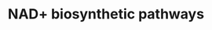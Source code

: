 ---
annotations:
- id: PW:0000002
  parent: classic metabolic pathway
  type: Pathway Ontology
  value: classic metabolic pathway
- id: PW:0000219
  parent: classic metabolic pathway
  type: Pathway Ontology
  value: nicotinamide adenine dinucleotide biosynthetic pathway
authors:
- Khanspers
- AlexanderPico
- Jmelius
- MaintBot
- Eweitz
description: 'NAD+ biosynthetic pathways. NAD+ levels are maintained by three independent
  pathways. First, the Preiss-Handler pathway uses dietary nicotinic acid and the
  enzyme nicotinic acid phosphoribosyltransferase (NAPRT) to generate NAMN, which
  is then transformed into NAAD by NAMN transferase (NMNAT). Three forms of this enzyme
  (NMNAT1, -2, and -3) have distinct subcellular localizations. The process is completed
  by the transformation of NAAD into NAD+ by NAD+ synthase (NADS). Second, the de
  novo synthesis pathway of NAD from tryptophan occurs through the kinurenine pathway
  (5). The first step in this pathway is the rate-limiting conversion of tryptophan
  to N-formylkinurenine (N-formylkin) by either IDO or TDO. Formylkinurenine is transformed
  into L-kinurenine (L-kin), 3-hydroxykinurenine, and 3-hydroxyanthranilic acid (3-HAA)
  and finally to ACMS. This compound can spontaneously condense and rearrange into
  quinolinic acid, which is transformed into NAMN, at which point it converges with
  the Preiss-Handler pathway. ACMS can also be decarboxylated into AMS by ACMS decarboxylase
  (ACMSD), leading to its oxidation into acetyl-CoA via the TCA cycle. Third, the
  NAD+ salvage pathway recycles the nicotinamide generated as a by-product of the
  enzymatic activities of NAD+-consuming enzymes: sirtuins, PARPs, and the cADPR synthases
  (CD38 and CD157). Initially, NAMPT recycles nicotinamide into NMN, which is then
  converted into NAD+ via the different NMNATs.   Proteins on this pathway have targeted
  assays available via the [https://assays.cancer.gov/available_assays?wp_id=WP3645
  CPTAC Assay Portal]'
last-edited: 2021-06-04
ndex: 6ec13497-8b67-11eb-9e72-0ac135e8bacf
organisms:
- Homo sapiens
redirect_from:
- /index.php/Pathway:WP3645
- /instance/WP3645
revision: null
schema-jsonld:
- '@context': https://schema.org/
  '@id': https://wikipathways.github.io/pathways/WP3645.html
  '@type': Dataset
  creator:
    '@type': Organization
    name: WikiPathways
  description: 'NAD+ biosynthetic pathways. NAD+ levels are maintained by three independent
    pathways. First, the Preiss-Handler pathway uses dietary nicotinic acid and the
    enzyme nicotinic acid phosphoribosyltransferase (NAPRT) to generate NAMN, which
    is then transformed into NAAD by NAMN transferase (NMNAT). Three forms of this
    enzyme (NMNAT1, -2, and -3) have distinct subcellular localizations. The process
    is completed by the transformation of NAAD into NAD+ by NAD+ synthase (NADS).
    Second, the de novo synthesis pathway of NAD from tryptophan occurs through the
    kinurenine pathway (5). The first step in this pathway is the rate-limiting conversion
    of tryptophan to N-formylkinurenine (N-formylkin) by either IDO or TDO. Formylkinurenine
    is transformed into L-kinurenine (L-kin), 3-hydroxykinurenine, and 3-hydroxyanthranilic
    acid (3-HAA) and finally to ACMS. This compound can spontaneously condense and
    rearrange into quinolinic acid, which is transformed into NAMN, at which point
    it converges with the Preiss-Handler pathway. ACMS can also be decarboxylated
    into AMS by ACMS decarboxylase (ACMSD), leading to its oxidation into acetyl-CoA
    via the TCA cycle. Third, the NAD+ salvage pathway recycles the nicotinamide generated
    as a by-product of the enzymatic activities of NAD+-consuming enzymes: sirtuins,
    PARPs, and the cADPR synthases (CD38 and CD157). Initially, NAMPT recycles nicotinamide
    into NMN, which is then converted into NAD+ via the different NMNATs.   Proteins
    on this pathway have targeted assays available via the [https://assays.cancer.gov/available_assays?wp_id=WP3645
    CPTAC Assay Portal]'
  keywords:
  - 3-HAA
  - ACMS
  - ACMSD
  - AMS
  - BST1
  - CD38
  - IDO1
  - L-Kynurenine
  - N-Formylkin
  - NAD
  - NADH
  - NADSYN1
  - NAMPT
  - NAPRT1
  - NMNAT1
  - Nicotinamide
  - Nicotinamide mononucleotide
  - Nicotinamide riboside
  - Nicotinic acid
  - Nicotinic acid adenine dinucleotide
  - Nicotinic acid mononucleotide
  - PARP1
  - PARP2
  - PARP4
  - QPRT
  - Quinolinic acid
  - SIRT1
  - SIRT2
  - SIRT3
  - SIRT4
  - SIRT5
  - SIRT6
  - SIRT7
  - TCA cycle
  - TDO2
  - TNKS
  - TNKS2
  - Tryptophan
  license: CC0
  name: NAD+ biosynthetic pathways
seo: CreativeWork
title: NAD+ biosynthetic pathways
wpid: WP3645
---